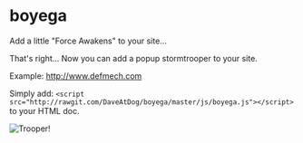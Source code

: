 boyega
======

Add a little "Force Awakens" to your site…

That's right... Now you can add a popup stormtrooper to your site.

Example: http://www.defmech.com

Simply add: ```<script src="http://rawgit.com/DaveAtDog/boyega/master/js/boyega.js"></script>``` to your HTML doc.

![Trooper!](https://dl.dropboxusercontent.com/u/6490005/boyega.png)
